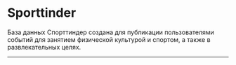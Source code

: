 # Sporttinder
База данных Спорттиндер создана для публикации пользователями событий для занятием физической культурой и спортом, а также в развлекательных целях.
____

